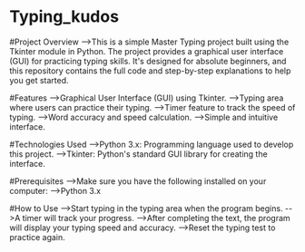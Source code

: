 # Typing_kudos

#Project Overview
-->This is a simple Master Typing project built using the Tkinter module in Python. The project provides a graphical user interface (GUI) for practicing typing skills. It's designed for absolute beginners, and this repository contains the full code and step-by-step explanations to help you get started.

#Features
-->Graphical User Interface (GUI) using Tkinter.
-->Typing area where users can practice their typing.
-->Timer feature to track the speed of typing.
-->Word accuracy and speed calculation.
-->Simple and intuitive interface.

#Technologies Used
-->Python 3.x: Programming language used to develop this project.
-->Tkinter: Python's standard GUI library for creating the interface.

#Prerequisites
-->Make sure you have the following installed on your computer:
-->Python 3.x

#How to Use
-->Start typing in the typing area when the program begins.
-->A timer will track your progress.
-->After completing the text, the program will display your typing speed and accuracy.
-->Reset the typing test to practice again.
